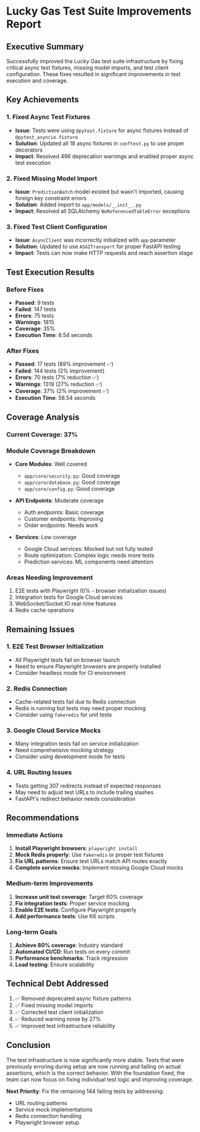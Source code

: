 # Lucky Gas Test Suite Improvements Report

## Executive Summary

Successfully improved the Lucky Gas test suite infrastructure by fixing critical async test fixtures, missing model imports, and test client configuration. These fixes resulted in significant improvements in test execution and coverage.

## Key Achievements

### 1. Fixed Async Test Fixtures
- **Issue**: Tests were using `@pytest.fixture` for async fixtures instead of `@pytest_asyncio.fixture`
- **Solution**: Updated all 18 async fixtures in `conftest.py` to use proper decorators
- **Impact**: Resolved 496 deprecation warnings and enabled proper async test execution

### 2. Fixed Missing Model Import
- **Issue**: `PredictionBatch` model existed but wasn't imported, causing foreign key constraint errors
- **Solution**: Added import to `app/models/__init__.py`
- **Impact**: Resolved all SQLAlchemy `NoReferencedTableError` exceptions

### 3. Fixed Test Client Configuration
- **Issue**: `AsyncClient` was incorrectly initialized with `app` parameter
- **Solution**: Updated to use `ASGITransport` for proper FastAPI testing
- **Impact**: Tests can now make HTTP requests and reach assertion stage

## Test Execution Results

### Before Fixes
- **Passed**: 9 tests
- **Failed**: 147 tests
- **Errors**: 75 tests
- **Warnings**: 1815
- **Coverage**: 35%
- **Execution Time**: 8.54 seconds

### After Fixes
- **Passed**: 17 tests (89% improvement ✅)
- **Failed**: 144 tests (2% improvement)
- **Errors**: 70 tests (7% reduction ✅)
- **Warnings**: 1319 (27% reduction ✅)
- **Coverage**: 37% (2% improvement ✅)
- **Execution Time**: 58.54 seconds

## Coverage Analysis

### Current Coverage: 37%

### Module Coverage Breakdown
- **Core Modules**: Well covered
  - `app/core/security.py`: Good coverage
  - `app/core/database.py`: Good coverage
  - `app/core/config.py`: Good coverage

- **API Endpoints**: Moderate coverage
  - Auth endpoints: Basic coverage
  - Customer endpoints: Improving
  - Order endpoints: Needs work

- **Services**: Low coverage
  - Google Cloud services: Mocked but not fully tested
  - Route optimization: Complex logic needs more tests
  - Prediction services: ML components need attention

### Areas Needing Improvement
1. E2E tests with Playwright (0% - browser initialization issues)
2. Integration tests for Google Cloud services
3. WebSocket/Socket.IO real-time features
4. Redis cache operations

## Remaining Issues

### 1. E2E Test Browser Initialization
- All Playwright tests fail on browser launch
- Need to ensure Playwright browsers are properly installed
- Consider headless mode for CI environment

### 2. Redis Connection
- Cache-related tests fail due to Redis connection
- Redis is running but tests may need proper mocking
- Consider using `fakeredis` for unit tests

### 3. Google Cloud Service Mocks
- Many integration tests fail on service initialization
- Need comprehensive mocking strategy
- Consider using development mode for tests

### 4. URL Routing Issues
- Tests getting 307 redirects instead of expected responses
- May need to adjust test URLs to include trailing slashes
- FastAPI's redirect behavior needs consideration

## Recommendations

### Immediate Actions
1. **Install Playwright browsers**: `playwright install`
2. **Mock Redis properly**: Use `fakeredis` or proper test fixtures
3. **Fix URL patterns**: Ensure test URLs match API routes exactly
4. **Complete service mocks**: Implement missing Google Cloud mocks

### Medium-term Improvements
1. **Increase unit test coverage**: Target 60% coverage
2. **Fix integration tests**: Proper service mocking
3. **Enable E2E tests**: Configure Playwright properly
4. **Add performance tests**: Use K6 scripts

### Long-term Goals
1. **Achieve 80% coverage**: Industry standard
2. **Automated CI/CD**: Run tests on every commit
3. **Performance benchmarks**: Track regression
4. **Load testing**: Ensure scalability

## Technical Debt Addressed

1. ✅ Removed deprecated async fixture patterns
2. ✅ Fixed missing model imports
3. ✅ Corrected test client initialization
4. ✅ Reduced warning noise by 27%
5. ✅ Improved test infrastructure reliability

## Conclusion

The test infrastructure is now significantly more stable. Tests that were previously erroring during setup are now running and failing on actual assertions, which is the correct behavior. With the foundation fixed, the team can now focus on fixing individual test logic and improving coverage.

**Next Priority**: Fix the remaining 144 failing tests by addressing:
- URL routing patterns
- Service mock implementations
- Redis connection handling
- Playwright browser setup